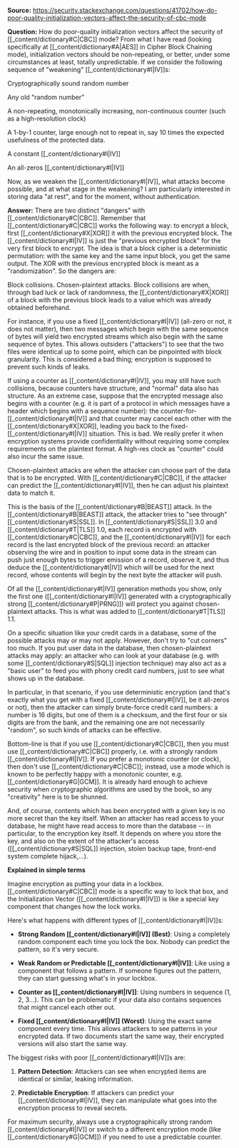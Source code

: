**Source:** https://security.stackexchange.com/questions/41702/how-do-poor-quality-initialization-vectors-affect-the-security-of-cbc-mode

**Question:** 
How do poor-quality initialization vectors affect the security of [[_content/dictionary#C|CBC]] mode?
From what I have read (looking specifically at [[_content/dictionary#A|AES]] in Cipher Block Chaining mode), initialization vectors should be non-repeating, or better, under some circumstances at least, totally unpredictable. If we consider the following sequence of "weakening" [[_content/dictionary#I|IV]]s:

Cryptographically sound random number

Any old "random number"

A non-repeating, monotonically increasing, non-continuous counter (such as a high-resolution clock)

A 1-by-1 counter, large enough not to repeat in, say 10 times the expected usefulness of the protected data.

A constant [[_content/dictionary#I|IV]]

An all-zeros [[_content/dictionary#I|IV]]

Now, as we weaken the [[_content/dictionary#I|IV]], what attacks become possible, and at what stage in the weakening? I am particularly interested in storing data "at rest", and for the moment, without authentication.

**Answer:** 
There are two distinct "dangers" with [[_content/dictionary#C|CBC]]. Remember that [[_content/dictionary#C|CBC]] works the following way: to encrypt a block, first [[_content/dictionary#X|XOR]] it with the previous encrypted block. The [[_content/dictionary#I|IV]] is just the "previous encrypted block" for the very first block to encrypt. The idea is that a block cipher is a deterministic permutation: with the same key and the same input block, you get the same output. The XOR with the previous encrypted block is meant as a "randomization". So the dangers are:

Block collisions.
Chosen-plaintext attacks.
Block collisions are when, through bad luck or lack of randomness, the [[_content/dictionary#X|XOR]] of a block with the previous block leads to a value which was already obtained beforehand.

For instance, if you use a fixed [[_content/dictionary#I|IV]] (all-zero or not, it does not matter), then two messages which begin with the same sequence of bytes will yield two encrypted streams which also begin with the same sequence of bytes. This allows outsiders ("attackers") to see that the two files were identical up to some point, which can be pinpointed with block granularity. This is considered a bad thing; encryption is supposed to prevent such kinds of leaks.

If using a counter as [[_content/dictionary#I|IV]], you may still have such collisions, because counters have structure, and "normal" data also has structure. As an extreme case, suppose that the encrypted message also begins with a counter (e.g. it is part of a protocol in which messages have a header which begins with a sequence number): the counter-for-[[_content/dictionary#I|IV]] and that counter may cancel each other with the [[_content/dictionary#X|XOR]], leading you back to the fixed-[[_content/dictionary#I|IV]] situation. This is bad. We really prefer it when encryption systems provide confidentiality without requiring some complex requirements on the plaintext format. A high-res clock as "counter" could also incur the same issue.

Chosen-plaintext attacks are when the attacker can choose part of the data that is to be encrypted. With [[_content/dictionary#C|CBC]], if the attacker can predict the [[_content/dictionary#I|IV]], then he can adjust his plaintext data to match it.

This is the basis of the [[_content/dictionary#B|BEAST]] attack. In the [[_content/dictionary#B|BEAST]] attack, the attacker tries to "see through" [[_content/dictionary#S|SSL]]. In [[_content/dictionary#S|SSL]] 3.0 and [[_content/dictionary#T|TLS]] 1.0, each record is encrypted with [[_content/dictionary#C|CBC]], and the [[_content/dictionary#I|IV]] for each record is the last encrypted block of the previous record: an attacker observing the wire and in position to input some data in the stream can push just enough bytes to trigger emission of a record, observe it, and thus deduce the [[_content/dictionary#I|IV]] which will be used for the next record, whose contents will begin by the next byte the attacker will push.

Of all the [[_content/dictionary#I|IV]] generation methods you show, only the first one ([[_content/dictionary#I|IV]] generated with a cryptographically strong [[_content/dictionary#P|PRNG]]) will protect you against chosen-plaintext attacks. This is what was added to [[_content/dictionary#T|TLS]] 1.1.

On a specific situation like your credit cards in a database, some of the possible attacks may or may not apply. However, don't try to "cut corners" too much. If you put user data in the database, then chosen-plaintext attacks may apply: an attacker who can look at your database (e.g. with some [[_content/dictionary#S|SQL]] injection technique) may also act as a "basic user" to feed you with phony credit card numbers, just to see what shows up in the database.

In particular, in that scenario, if you use deterministic encryption (and that's exactly what you get with a fixed [[_content/dictionary#I|IV]], be it all-zeros or not), then the attacker can simply brute-force credit card numbers: a number is 16 digits, but one of them is a checksum, and the first four or six digits are from the bank, and the remaining one are not necessarily "random", so such kinds of attacks can be effective.

Bottom-line is that if you use [[_content/dictionary#C|CBC]], then you must use [[_content/dictionary#C|CBC]] properly, i.e. with a strongly random [[_content/dictionary#I|IV]]. If you prefer a monotonic counter (or clock), then don't use [[_content/dictionary#C|CBC]]; instead, use a mode which is known to be perfectly happy with a monotonic counter, e.g. [[_content/dictionary#G|GCM]]. It is already hard enough to achieve security when cryptographic algorithms are used by the book, so any "creativity" here is to be shunned.

And, of course, contents which has been encrypted with a given key is no more secret than the key itself. When an attacker has read access to your database, he might have read access to more than the database -- in particular, to the encryption key itself. It depends on where you store the key, and also on the extent of the attacker's access ([[_content/dictionary#S|SQL]] injection, stolen backup tape, front-end system complete hijack,...).

**Explained in simple terms**

Imagine encryption as putting your data in a lockbox. [[_content/dictionary#C|CBC]] mode is a specific way to lock that box, and the Initialization Vector ([[_content/dictionary#I|IV]]) is like a special key component that changes how the lock works.

Here's what happens with different types of [[_content/dictionary#I|IV]]s:

- **Strong Random [[_content/dictionary#I|IV]] (Best)**: Using a completely random component each time you lock the box. Nobody can predict the pattern, so it's very secure.

- **Weak Random or Predictable [[_content/dictionary#I|IV]]**: Like using a component that follows a pattern. If someone figures out the pattern, they can start guessing what's in your lockbox.

- **Counter as [[_content/dictionary#I|IV]]**: Using numbers in sequence (1, 2, 3...). This can be problematic if your data also contains sequences that might cancel each other out.

- **Fixed [[_content/dictionary#I|IV]] (Worst)**: Using the exact same component every time. This allows attackers to see patterns in your encrypted data. If two documents start the same way, their encrypted versions will also start the same way.

The biggest risks with poor [[_content/dictionary#I|IV]]s are:

1. **Pattern Detection**: Attackers can see when encrypted items are identical or similar, leaking information.

2. **Predictable Encryption**: If attackers can predict your [[_content/dictionary#I|IV]], they can manipulate what goes into the encryption process to reveal secrets.

For maximum security, always use a cryptographically strong random [[_content/dictionary#I|IV]] or switch to a different encryption mode (like [[_content/dictionary#G|GCM]]) if you need to use a predictable counter.